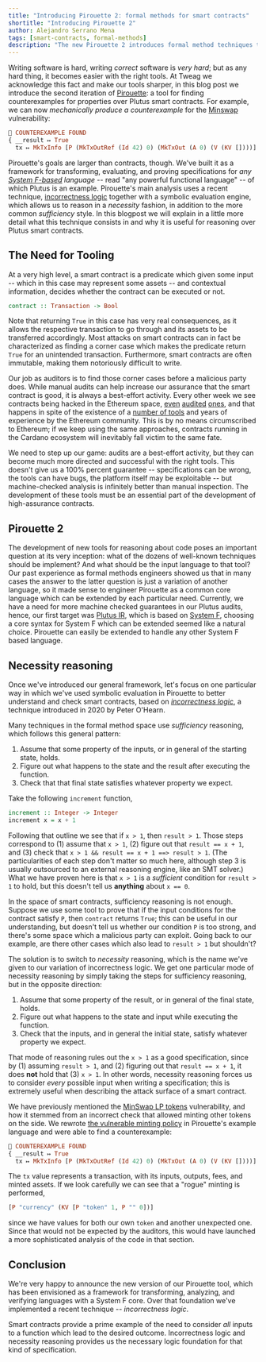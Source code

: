 ```yaml
---
title: "Introducing Pirouette 2: formal methods for smart contracts"
shortitle: "Introducing Pirouette 2"
author: Alejandro Serrano Mena
tags: [smart-contracts, formal-methods]
description: "The new Pirouette 2 introduces formal method techniques to the verification of smart contracts; in this post we focus particularly in how incorrectness logic helps this goal."
---
```


Writing software is hard, writing _correct_ software is _very hard_; but as any hard thing, it becomes easier with the right tools.
At Tweag we acknowledge this fact and make our tools sharper, in this blog post we introduce the second iteration of [Pirouette](https://github.com/tweag/pirouette): a tool for finding counterexamples for properties over Plutus smart contracts.
For example, we can now _mechanically produce a counterexample_ for the [Minswap](https://www.tweag.io/blog/2022-03-25-minswap-lp-vulnerability/) vulnerability:

```haskell
💸 COUNTEREXAMPLE FOUND
{ __result ↦ True
  tx ↦ MkTxInfo [P (MkTxOutRef (Id 42) 0) (MkTxOut (A 0) (V (KV [])))] [] (V (KV [])) (V (KV [P "currency" (KV [P "token" 1, P "" 0])])) (Id 0) }
```

Pirouette's goals are larger than contracts, though. We've built it as a framework for transforming, evaluating, and proving specifications for _any_ [_System F-based_](https://en.wikipedia.org/wiki/System_F) _language_ -- read "any powerful functional language" -- of which Plutus is an example.
Pirouette's main analysis uses a recent technique, [incorrectness logic](https://dl.acm.org/doi/10.1145/3371078) together with a symbolic evaluation engine, which allows us to reason in a _necessity_ fashion, in addition to the more common _sufficiency_ style.
In this blogpost we will explain in a little more detail what this technique consists in and why it is useful for reasoning over Plutus smart contracts.

## The Need for Tooling

At a very high level, a smart contract is a predicate which given some input -- which in this case may represent some assets -- and contextual information, decides whether the contract can be executed or not.

```haskell
contract :: Transaction -> Bool
```

Note that returning `True` in this case has very real consequences, as it allows the respective transaction to go through and its assets to be transferred accordingly.
Most attacks on smart contracts can in fact be characterized as finding a corner case which makes the predicate return `True` for an unintended transaction.
Furthermore, smart contracts are often immutable, making them notoriously difficult to write.

Our job as auditors is to find those corner cases before a malicious party does.
While manual audits can help increase our assurance that the smart contract is good, it is always a best-effort activity.
Every other week we see contracts being hacked in the Ethereum space, [even][beanstalk-postmortem] [audited][revest-postmortem] [ones][elephant-postmortem], and that happens in spite of the existence of a [number of tools][ethereum-awesome-fm] and years of experience by the Ethereum community.
This is by no means circumscribed to Ethereum; if we keep using the same approaches, contracts running in the Cardano ecosystem will inevitably fall victim to the same fate.

[beanstalk-postmortem]: https://medium.com/@omniscia.io/beanstalk-farms-post-mortem-analysis-a0667ee0ca9d
[elephant-postmortem]: https://medium.com/elephant-money/reserve-exploit-52fd36ccc7e8
[revest-postmortem]: https://revestfinance.medium.com/revest-protocol-exploit-recovery-plan-b06ca33fbdf5
[ethereum-awesome-fm]: https://github.com/leonardoalt/ethereum_formal_verification_overview

We need to step up our game: audits are a best-effort activity, but they can become much more directed and successful with the right tools.
This doesn't give us a 100% percent guarantee -- specifications can be wrong, the tools can have bugs, the platform itself may be exploitable -- but machine-checked analysis is infinitely better than manual inspection.
The development of these tools must be an essential part of the development of high-assurance contracts.

## Pirouette 2

The development of new tools for reasoning about code poses an important question at its very inception: what of the dozens of well-known techniques should be implement?
And what should be the input language to that tool?
Our past experience as formal methods engineers showed us that in many cases the answer to the latter question is just a variation of another language, so it made sense to engineer Pirouette as a common core language which can be extended by each particular need.
Currently, we have a need for more machine checked guarantees in our Plutus audits, hence, our first target was [Plutus IR](https://iohk.io/en/blog/posts/2021/02/02/plutus-tx-compiling-haskell-into-plutus-core/), which is based on [System F](https://en.wikipedia.org/wiki/System_F), choosing a core syntax for System F which can be extended seemed like a natural choice.
Pirouette can easily be extended to handle any other System F based language.

## Necessity reasoning

Once we've introduced our general framework, let's focus on one particular way in which we've used symbolic evaluation in Pirouette to better understand and check smart contracts, based on [_incorrectness logic_](https://dl.acm.org/doi/10.1145/3371078), a technique introduced in 2020 by Peter O'Hearn.

Many techniques in the formal method space use _sufficiency_ reasoning, which follows this general pattern:

1. Assume that some property of the inputs, or in general of the starting state, holds.
2. Figure out what happens to the state and the result after executing the function.
3. Check that that final state satisfies whatever property we expect.

Take the following `increment` function,

```haskell
increment :: Integer -> Integer
increment x = x + 1
```

Following that outline we see that if `x > 1`, then `result > 1`. Those steps correspond to (1) assume that `x > 1`, (2) figure out that `result == x + 1`, and (3) check that `x > 1 && result == x + 1 ==> result > 1`.
(The particularities of each step don't matter so much here, although step 3 is usually outsourced to an external reasoning engine, like an SMT solver.)
What we have proven here is that `x > 1` is a _sufficient_ condition for `result > 1` to hold, but this doesn't tell us **anything** about `x == 0`.

In the space of smart contracts, sufficiency reasoning is not enough.
Suppose we use some tool to prove that if the input conditions for the contract satisfy `P`, then `contract` returns `True`; this can be useful in our understanding, but doesn't tell us whether our condition `P` is too strong, and there's some space which a malicious party can exploit.
Going back to our example, are there other cases which also lead to `result > 1` but shouldn't?

The solution is to switch to _necessity_ reasoning, which is the name we've given to our variation of incorrectness logic.
We get one particular mode of necessity reasoning by simply taking the steps for sufficiency reasoning, but in the opposite direction:

1. Assume that some property of the result, or in general of the final state, holds.
2. Figure out what happens to the state and input while executing the function.
3. Check that the inputs, and in general the initial state, satisfy whatever property we expect.

That mode of reasoning rules out the `x > 1` as a good specification, since by (1) assuming `result > 1`, and (2) figuring out that `result == x + 1`, it does **not** hold that (3) `x > 1`.
In other words, necessity reasoning forces us to consider _every_ possible input when writing a specification; this is extremely useful when describing the attack surface of a smart contract.

We have previously mentioned the [MinSwap LP tokens](https://www.tweag.io/blog/2022-03-25-minswap-lp-vulnerability/) vulnerability, and how it stemmed from an incorrect check that allowed minting other tokens on the side.
We rewrote [the vulnerable minting policy](https://github.com/tweag/pirouette/blob/5a9a861c32a4308d63fe67622677a72fa9a9a050/src/Language/Pirouette/Example/IsUnity.hs#L10) in Pirouette's example language and were able to find a counterexample:

```haskell
💸 COUNTEREXAMPLE FOUND
{ __result ↦ True
  tx ↦ MkTxInfo [P (MkTxOutRef (Id 42) 0) (MkTxOut (A 0) (V (KV [])))] [] (V (KV [])) (V (KV [P "currency" (KV [P "token" 1, P "" 0])])) (Id 0) }
```

The `tx` value represents a transaction, with its inputs, outputs, fees, and minted assets.
If we look carefully we can see that a "rogue" minting is performed,

```haskell
[P "currency" (KV [P "token" 1, P "" 0])]
```

since we have values for both our own `token` and another unexpected one.
Since that would not be expected by the auditors, this would have launched a more sophisticated analysis of the code in that section.

## Conclusion

We're very happy to announce the new version of our Pirouette tool, which has been envisioned as a framework for transforming, analyzing, and verifying languages with a System F core.
Over that foundation we've implemented a recent technique -- _incorrectness logic_.

Smart contracts provide a prime example of the need to consider _all_ inputs to a function which lead to the desired outcome.
Incorrectness logic and necessity reasoning provides us the necessary logic foundation for that kind of specification.
